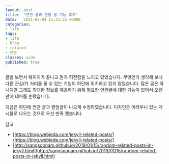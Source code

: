 ```yaml
---
layout: post
title:  "연관 글과 랜덤 글 기능 추가"
date:   2021-02-04 11:23:35 +0900
categories: 
- life
tags:
- life
- blog
- related
- 연관
classes: wide
published: true
---
```


글을 보면서 페이지가 끝나고 뭔가 허전함을 느끼고 있었습니다. 무엇인가 생각해 보니 다른 관심(?) 거리를 줄 수 있는 기능이 하단에 위치하고 있지 않았습니다.
많은 글은 아니지만 그래도 최대한 정보를 제공하기 위해 필요한 연관글에 대한 기능이 없어서 오랜만에 테마를 손봤습니다.

지금은 하단에 연관 글과 랜덤글이 나오게 수정하였습니다. 디자인은 어려우니 있는 게시물로 나오는 것으로 우선 만족 했습니다.


참고
- [https://blog.webjeda.com/jekyll-related-posts/](https://blog.webjeda.com/jekyll-related-posts/)
- [http://sangsoonam.github.io/2019/01/15/random-related-posts-in-jekyll.html](http://sangsoonam.github.io/2019/01/15/random-related-posts-in-jekyll.html)

